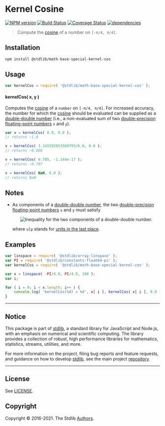 <!--

@license Apache-2.0

Copyright (c) 2018 The Stdlib Authors.

Licensed under the Apache License, Version 2.0 (the "License");
you may not use this file except in compliance with the License.
You may obtain a copy of the License at

   http://www.apache.org/licenses/LICENSE-2.0

Unless required by applicable law or agreed to in writing, software
distributed under the License is distributed on an "AS IS" BASIS,
WITHOUT WARRANTIES OR CONDITIONS OF ANY KIND, either express or implied.
See the License for the specific language governing permissions and
limitations under the License.

-->

# Kernel Cosine

[![NPM version][npm-image]][npm-url] [![Build Status][test-image]][test-url] [![Coverage Status][coverage-image]][coverage-url] [![dependencies][dependencies-image]][dependencies-url]

> Compute the [cosine][cosine] of a number on `[-π/4, π/4]`.

<section class="installation">

## Installation

```bash
npm install @stdlib/math-base-special-kernel-cos
```

</section>

<section class="usage">

## Usage

```javascript
var kernelCos = require( '@stdlib/math-base-special-kernel-cos' );
```

#### kernelCos( x, y )

Computes the [cosine][cosine] of a `number` on `[-π/4, π/4]`. For increased accuracy, the number for which the [cosine][cosine] should be evaluated can be supplied as a [double-double number][double-double-arithmetic] (i.e., a non-evaluated sum of two [double-precision floating-point numbers][ieee754] `x` and `y`).

```javascript
var v = kernelCos( 0.0, 0.0 );
// returns ~1.0

v = kernelCos( 3.141592653589793/6.0, 0.0 );
// returns ~0.866

v = kernelCos( 0.785, -1.144e-17 );
// returns ~0.707

v = kernelCos( NaN, 0.0 );
// returns NaN
```

</section>

<!-- /.usage -->

<section class="notes">

## Notes

-   As components of a [double-double number][double-double-arithmetic], the two [double-precision floating-point numbers][ieee754] `x` and `y` must satisfy 

    <!-- <equation class="equation" label="eq:double_double_inequality" align="center" raw="|y| \leq \frac{1}{2} \operatorname{ulp}(x)" alt="Inequality for the two components of a double-double number."> -->

    <div class="equation" align="center" data-raw-text="|y| \leq \frac{1}{2} \operatorname{ulp}(x)" data-equation="eq:double_double_inequality">
        <img src="https://cdn.rawgit.com/stdlib-js/stdlib/7e0a95722efd9c771b129597380c63dc6715508b/lib/node_modules/@stdlib/math/base/special/kernel-cos/docs/img/equation_double_double_inequality.svg" alt="Inequality for the two components of a double-double number.">
        <br>
    </div>

    <!-- </equation> -->

    where `ulp` stands for [units in the last place][ulp].

</section>

<!-- /.notes -->

<section class="examples">

## Examples

<!-- eslint no-undef: "error" -->

```javascript
var linspace = require( '@stdlib/array-linspace' );
var PI = require( '@stdlib/constants-float64-pi' );
var kernelCos = require( '@stdlib/math-base-special-kernel-cos' );

var x = linspace( -PI/4.0, PI/4.0, 100 );
var i;

for ( i = 0; i < x.length; i++ ) {
    console.log( 'kernelCos(%d) = %d', x[ i ], kernelCos( x[ i ], 0.0 ) );
}
```

</section>

<!-- /.examples -->


<section class="main-repo" >

* * *

## Notice

This package is part of [stdlib][stdlib], a standard library for JavaScript and Node.js, with an emphasis on numerical and scientific computing. The library provides a collection of robust, high performance libraries for mathematics, statistics, streams, utilities, and more.

For more information on the project, filing bug reports and feature requests, and guidance on how to develop [stdlib][stdlib], see the main project [repository][stdlib].

---

## License

See [LICENSE][stdlib-license].


## Copyright

Copyright &copy; 2016-2021. The Stdlib [Authors][stdlib-authors].

</section>

<!-- /.stdlib -->

<!-- Section for all links. Make sure to keep an empty line after the `section` element and another before the `/section` close. -->

<section class="links">

[npm-image]: http://img.shields.io/npm/v/@stdlib/math-base-special-kernel-cos.svg
[npm-url]: https://npmjs.org/package/@stdlib/math-base-special-kernel-cos

[test-image]: https://github.com/stdlib-js/math-base-special-kernel-cos/actions/workflows/test.yml/badge.svg
[test-url]: https://github.com/stdlib-js/math-base-special-kernel-cos/actions/workflows/test.yml

[coverage-image]: https://img.shields.io/codecov/c/github/stdlib-js/math-base-special-kernel-cos/main.svg
[coverage-url]: https://codecov.io/github/stdlib-js/math-base-special-kernel-cos?branch=main

[dependencies-image]: https://img.shields.io/david/stdlib-js/math-base-special-kernel-cos
[dependencies-url]: https://david-dm.org/stdlib-js/math-base-special-kernel-cos/main

[stdlib]: https://github.com/stdlib-js/stdlib

[stdlib-authors]: https://github.com/stdlib-js/stdlib/graphs/contributors

[stdlib-license]: https://raw.githubusercontent.com/stdlib-js/math-base-special-kernel-cos/main/LICENSE

[cosine]: https://en.wikipedia.org/wiki/Cosine

[double-double-arithmetic]: https://en.wikipedia.org/wiki/Quadruple-precision_floating-point_format#Double-double_arithmetic

[ieee754]: https://en.wikipedia.org/wiki/IEEE_floating_point

[ulp]: https://en.wikipedia.org/wiki/Unit_in_the_last_place

</section>

<!-- /.links -->
